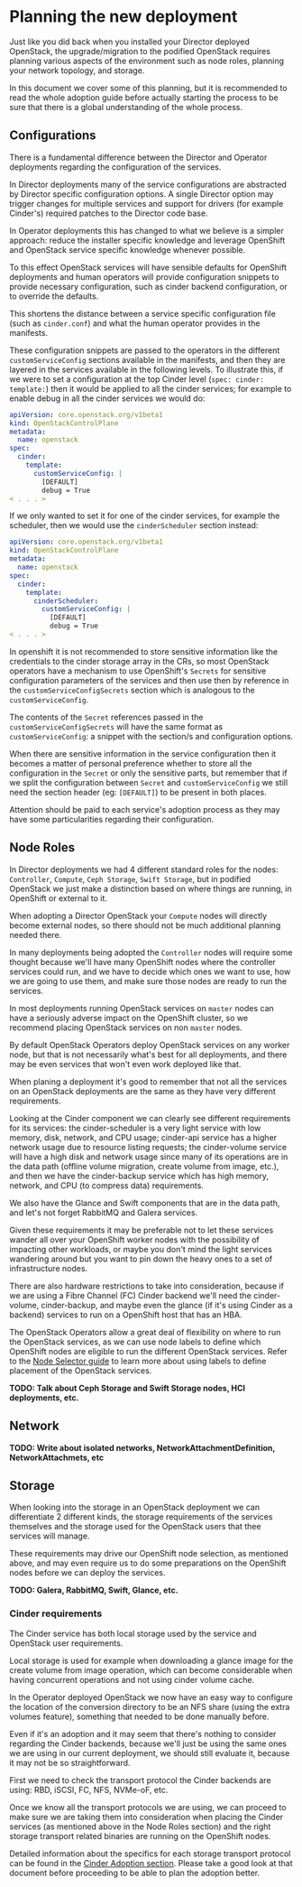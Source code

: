 Planning the new deployment
===========================

Just like you did back when you installed your Director deployed OpenStack, the
upgrade/migration to the podified OpenStack requires planning various aspects
of the environment such as node roles, planning your network topology, and
storage.

In this document we cover some of this planning, but it is recommended to read
the whole adoption guide before actually starting the process to be sure that
there is a global understanding of the whole process.

## Configurations

There is a fundamental difference between the Director and Operator deployments
regarding the configuration of the services.

In Director deployments many of the service configurations are abstracted by
Director specific configuration options. A single Director option may trigger
changes for multiple services and support for drivers (for example Cinder's)
required patches to the Director code base.

In Operator deployments this has changed to what we believe is a simpler
approach: reduce the installer specific knowledge and leverage OpenShift and
OpenStack service specific knowledge whenever possible.

To this effect OpenStack services will have sensible defaults for OpenShift
deployments and human operators will provide configuration snippets to provide
necessary configuration, such as cinder backend configuration, or to override
the defaults.

This shortens the distance between a service specific configuration file (such
as `cinder.conf`) and what the human operator provides in the manifests.

These configuration snippets are passed to the operators in the different
`customServiceConfig` sections available in the manifests, and then they are
layered in the services available in the following levels. To illustrate this,
if we were to set a configuration at the top Cinder level (`spec: cinder:
template:`) then it would be applied to all the cinder services; for example to
enable debug in all the cinder services we would do:

```yaml
apiVersion: core.openstack.org/v1beta1
kind: OpenStackControlPlane
metadata:
  name: openstack
spec:
  cinder:
    template:
      customServiceConfig: |
        [DEFAULT]
        debug = True
< . . . >
```

If we only wanted to set it for one of the cinder services, for example the
scheduler, then we would use the `cinderScheduler` section instead:

```yaml
apiVersion: core.openstack.org/v1beta1
kind: OpenStackControlPlane
metadata:
  name: openstack
spec:
  cinder:
    template:
      cinderScheduler:
        customServiceConfig: |
          [DEFAULT]
          debug = True
< . . . >
```

In openshift it is not recommended to store sensitive information like the
credentials to the cinder storage array in the CRs, so most OpenStack operators
have a mechanism to use OpenShift's `Secrets` for sensitive configuration
parameters of the services and then use then by reference in the
`customServiceConfigSecrets` section which is analogous to the
`customServiceConfig`.

The contents of the `Secret` references passed in the
`customServiceConfigSecrets` will have the same format as `customServiceConfig`:
a snippet with the section/s and configuration options.

When there are sensitive information in the service configuration then it
becomes a matter of personal preference whether to store all the configuration
in the `Secret` or only the sensitive parts, but remember that if we split the
configuration between `Secret` and `customServiceConfig` we still need the
section header (eg: `[DEFAULT]`) to be present in both places.

Attention should be paid to each service's adoption process as they may have
some particularities regarding their configuration.

## Node Roles

In Director deployments we had 4 different standard roles for the nodes:
`Controller`, `Compute`, `Ceph Storage`, `Swift Storage`, but in podified
OpenStack we just make a distinction based on where things are running, in
OpenShift or external to it.

When adopting a Director OpenStack your `Compute` nodes will directly become
external nodes, so there should not be much additional planning needed there.

In many deployments being adopted the `Controller` nodes will require some
thought because we'll have many OpenShift nodes where the controller services
could run, and we have to decide which ones we want to use, how we are going to
use them, and make sure those nodes are ready to run the services.

In most deployments running OpenStack services on `master` nodes can have a
seriously adverse impact on the OpenShift cluster, so we recommend placing
OpenStack services on non `master` nodes.

By default OpenStack Operators deploy OpenStack services on any worker node, but
that is not necessarily what's best for all deployments, and there may be even
services that won't even work deployed like that.

When planing a deployment it's good to remember that not all the services on an
OpenStack deployments are the same as they have very different requirements.

Looking at the Cinder component we can clearly see different requirements for
its services: the cinder-scheduler is a very light service with low
memory, disk, network, and CPU usage; cinder-api service has a higher network
usage due to resource listing requests; the cinder-volume service will have a
high disk and network usage since many of its operations are in the data path
(offline volume migration, create volume from image, etc.), and then we have
the cinder-backup service which has high memory, network, and CPU (to compress
data) requirements.

We also have the Glance and Swift components that are in the data path, and
let's not forget RabbitMQ and Galera services.

Given these requirements it may be preferable not to let these services wander
all over your OpenShift worker nodes with the possibility of impacting other
workloads, or maybe you don't mind the light services wandering around but you
want to pin down the heavy ones to a set of infrastructure nodes.

There are also hardware restrictions to take into consideration, because if we
are using a Fibre Channel (FC) Cinder backend we'll need the cinder-volume,
cinder-backup, and maybe even the glance (if it's using Cinder as a backend)
services to run on a OpenShift host that has an HBA.

The OpenStack Operators allow a great deal of flexibility on where to run the
OpenStack services, as we can use node labels to define which OpenShift nodes
are eligible to run the different OpenStack services.  Refer to the [Node
Selector guide](node-selector.md) to learn more about using labels to define
placement of the OpenStack services.

**TODO: Talk about Ceph Storage and Swift Storage nodes, HCI deployments,
etc.**

## Network

**TODO: Write about isolated networks, NetworkAttachmentDefinition,
NetworkAttachmets, etc**

## Storage

When looking into the storage in an OpenStack deployment we can differentiate
2 different kinds, the storage requirements of the services themselves and the
storage used for the OpenStack users that thee services will manage.

These requirements may drive our OpenShift node selection, as mentioned above,
and may even require us to do some preparations on the OpenShift nodes before
we can deploy the services.

**TODO: Galera, RabbitMQ, Swift, Glance, etc.**

### Cinder requirements

The Cinder service has both local storage used by the service and OpenStack user
requirements.

Local storage is used for example when downloading a glance image for the create
volume from image operation, which can become considerable when having
concurrent operations and not using cinder volume cache.

In the Operator deployed OpenStack we now have an easy way to configure the
location of the conversion directory to be an NFS share (using the extra
volumes feature), something that needed to be done manually before.

Even if it's an adoption and it may seem that there's nothing to consider
regarding the Cinder backends, because we'll just be using the same ones we are
using in our current deployment, we should still evaluate it, because it may not
be so straightforward.

First we need to check the transport protocol the Cinder backends are using:
RBD, iSCSI, FC, NFS, NVMe-oF, etc.

Once we know all the transport protocols we are using, we can proceed to make
sure we are taking them into consideration when placing the Cinder services
(as mentioned above in the Node Roles section) and the right storage transport
related binaries are running on the OpenShift nodes.

Detailed information about the specifics for each storage transport protocol can
be found in the [Cinder Adoption section](cinder_adoption.md).  Please take a
good look at that document before proceeding to be able to plan the adoption
better.
